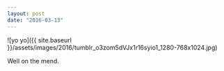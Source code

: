 ```yaml
---
layout: post
date: "2016-03-13"
---
```


![yo yo]({{ site.baseurl }}/assets/images/2016/tumblr_o3zom5dVJx1r16syio1_1280-768x1024.jpg)

Well on the mend.
